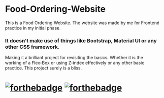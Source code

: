 # Food-Ordering-Website
This is a Food Ordering Website. 
The website was made by me for Frontend practice in my initial phase.
### It doesn't make use of things like Bootstrap, Material UI or any other CSS framework.
Making it a brilliant project for revisiting the basics. Whether it is the working of a Flex-Box or using Z-index effectively or any other basic practice. This project surely is a bliss.
# [![forthebadge](https://forthebadge.com/images/badges/built-with-love.svg)](https://forthebadge.com) [![forthebadge](https://forthebadge.com/images/badges/built-by-developers.svg)](https://forthebadge.com)
